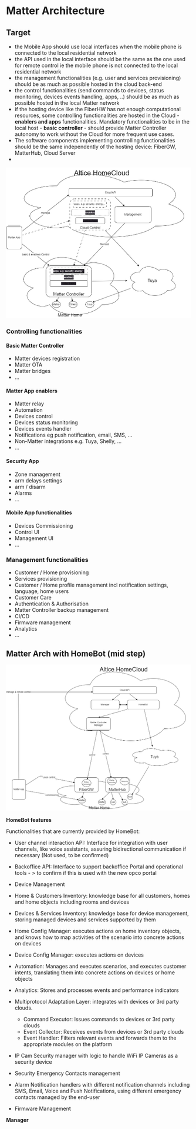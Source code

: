 # Matter Architecture

## Target

- the Mobile App should use local interfaces when the mobile phone is connected to the local residential network 
- the API used in the local interface should be the same as the one used for remote control ie the mobile phone is not connected to the local residential network
- the management functionalities (e.g. user and services provisioning) should be as much as possible hosted in the cloud back-end
- the control functionalities (send commands to devices, status monitoring, devices events handling, apps, ..) should be as much as possible hosted in the local Matter network
- if the hosting device like the FiberHW has not enough computational resources, some controlling  functionalities are hosted in the Cloud - **enablers and apps** functionalities. Mandatory functionalities to be in the local host - **basic controller** - should provide Matter Controller autonomy to work without the Cloud for more frequent use cases. 
- The software components implementing controlling functionalities should be the same independently of the hosting device: FiberGW, MatterHub, Cloud Server
-  

![](High-Level-arch.png)

### Controlling functionalities

#### Basic Matter Controller

- Matter devices registration
- Matter OTA
- Matter bridges
- ...

#### Matter App enablers

- Matter relay
- Automation
- Devices control
- Devices status monitoring
- Devices events handler
- Notifications eg push notification, email, SMS, ...
- Non-Matter integrations e.g. Tuya, Shelly, ...
- ...

#### Security App

- Zone management
- arm delays settings
- arm / disarm
- Alarms
- ...

#### Mobile App functionalities

- Devices Commissioning
- Control UI
- Management UI
- ...

### Management functionalities

- Customer / Home provisioning
- Services provisioning
- Customer / Home profile management incl notification settings, language, home users
- Customer Care
- Authentication & Authorisation
- Matter Controller backup management
- CI/CD
- Firmware management
- Analytics
- ...






## Matter Arch with HomeBot (mid step)


![](Matter%20with%20HomeBot.png)

**HomeBot features**

Functionalities that are currently provided by HomeBot:

- User channel interaction API: Interface for integration with user channels, like voice assistants, assuring bidirectional communication if necessary (Not used, to be confirmed)
- Backoffice API: Interface to support backoffice Portal and operational tools - > to confirm if this is used with the new opco portal
- Device Management
- Home & Customers Inventory: knowledge base for all customers, homes and home objects including rooms and devices
- Devices & Services Inventory: knowledge base for device management, storing managed devices and services supported by them
- Home Config Manager: executes actions on home inventory objects, and knows how to map activities of the scenario into concrete actions on devices
- Device Config Manager: executes actions on devices
- Automation: Manages and executes scenarios, and executes customer intents, translating them into concrete actions on devices or home objects
- Analytics: Stores and processes events and performance indicators
- Multiprotocol Adaptation Layer: integrates with devices or 3rd party clouds.
  -	Command Executor: Issues commands to devices or 3rd party clouds
  -	Event Collector: Receives events from devices or 3rd party clouds
  - Event Handler: Filters relevant events and forwards them to the appropriate modules on the platform

- IP Cam Security manager with logic to handle WiFi IP Cameras as a security device
- Security Emergency Contacts management
- Alarm Notification handlers with different notification channels including SMS, Email, Voice and Push Notifications, using different emergency contacts managed by the end-user
- Firmware Management

**Manager**


